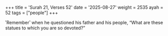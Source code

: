 +++
title = 'Surah 21, Verses 52'
date = '2025-08-27'
weight = 2535
ayah = 52
tags = ["people"]
+++

˹Remember˺ when he questioned his father and his people, “What are these statues to which you are so devoted?”
